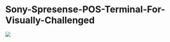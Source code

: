 # Sony-Spresense-POS-Terminal-For-Visually-Challenged
<img src="https://github.com/paarth-arkadi/Sony-Spresense-POS-Terminal-For-Visually-Challenged/issues/1#issue-416997391">
